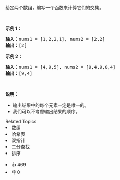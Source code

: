<p>给定两个数组，编写一个函数来计算它们的交集。</p>

<p>&nbsp;</p>

<p><strong>示例 1：</strong></p>

<pre><strong>输入：</strong>nums1 = [1,2,2,1], nums2 = [2,2]
<strong>输出：</strong>[2]
</pre>

<p><strong>示例 2：</strong></p>

<pre><strong>输入：</strong>nums1 = [4,9,5], nums2 = [9,4,9,8,4]
<strong>输出：</strong>[9,4]</pre>

<p>&nbsp;</p>

<p><strong>说明：</strong></p>

<ul>
	<li>输出结果中的每个元素一定是唯一的。</li>
	<li>我们可以不考虑输出结果的顺序。</li>
</ul>
<div><div>Related Topics</div><div><li>数组</li><li>哈希表</li><li>双指针</li><li>二分查找</li><li>排序</li></div></div><br><div><li>👍 469</li><li>👎 0</li></div>